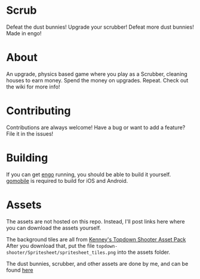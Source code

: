 # Scrub
Defeat the dust bunnies! Upgrade your scrubber! Defeat more dust bunnies! Made in engo!

# About
An upgrade, physics based game where you play as a Scrubber, cleaning houses to earn money. Spend the money on upgrades. Repeat. Check out the wiki for more info!

# Contributing
Contributions are always welcome! Have a bug or want to add a feature? File it in the issues! 

# Building
If you can get [engo](https://engoengine.github.io/) running, you should be able to build it yourself. 
[gomobile](https://github.com/golang/mobile) is required to build for iOS and Android.

# Assets
The assets are not hosted on this repo. Instead, I'll post links here where you can download the assets yourself.

The background tiles are all from [Kenney's Topdown Shooter Asset Pack](https://www.kenney.nl/assets/topdown-shooter)
After you download that, put the file `topdown-shooter/Spritesheet/spritesheet_tiles.png` into the assets folder.

The dust bunnies, scrubber, and other assets are done by me, and can be found [here](https://www.skeleboystudios.com/assets/scrub/characters.png)
